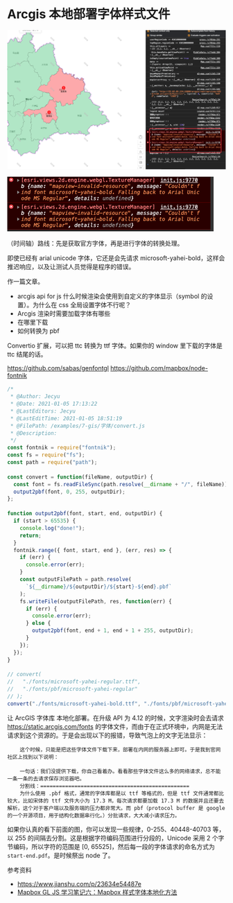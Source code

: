 # Arcgis 本地部署字体样式文件

![](../.vuepress/public/images/2021-01-05-18-53-04.png)

![](../.vuepress/public/images/2021-01-05-18-53-17.png)

（时间轴）路线：先是获取官方字体，再是进行字体的转换处理。

即使已经有 arial unicode 字体，它还是会先请求 microsoft-yahei-bold，这样会推迟响应，以及让测试人员觉得是程序的错误。

作一篇文章。

- arcgis api for js 什么时候渲染会使用到自定义的字体显示（symbol 的设置）。为什么在 css 全局设置字体不行呢？
- Arcgis 渲染时需要加载字体有哪些
- 在哪里下载
- 如何转换为 pbf

Convertio 扩展，可以把 ttc 转换为 ttf 字体。如果你的 window 里下载的字体是 ttc 结尾的话。

https://github.com/sabas/genfontgl
https://github.com/mapbox/node-fontnik

```js
/*
 * @Author: Jecyu
 * @Date: 2021-01-05 17:13:22
 * @LastEditors: Jecyu
 * @LastEditTime: 2021-01-05 18:51:19
 * @FilePath: /examples/7-gis/字体/convert.js
 * @Description:
 */
const fontnik = require("fontnik");
const fs = require("fs");
const path = require("path");

const convert = function(fileName, outputDir) {
  const font = fs.readFileSync(path.resolve(__dirname + "/", fileName));
  output2pbf(font, 0, 255, outputDir);
};

function output2pbf(font, start, end, outputDir) {
  if (start > 65535) {
    console.log("done!");
    return;
  }
  fontnik.range({ font, start, end }, (err, res) => {
    if (err) {
      console.error(err);
    }
    const outputFilePath = path.resolve(
      `${__dirname}/${outputDir}/${start}-${end}.pbf`
    );
    fs.writeFile(outputFilePath, res, function(err) {
      if (err) {
        console.error(err);
      } else {
        output2pbf(font, end + 1, end + 1 + 255, outputDir);
      }
    });
  });
}

// convert(
//   "./fonts/microsoft-yahei-regular.ttf",
//   "./fonts/pbf/microsoft-yahei-regular"
// );
convert("./fonts/microsoft-yahei-bold.ttf", "./fonts/pbf/microsoft-yahei-bold");
```

让 ArcGIS 字体库 本地化部署。在升级 API 为 4.12 的时候，文字渲染时会去请求 https://static.arcgis.com/fonts 的字体文件，而由于在正式环境中，内网是无法请求到这个资源的。于是会出现以下的报错，导致气泡上的文字无法显示：

        这个时候，只能是把这些字体文件下载下来，部署在内网的服务器上即可。于是我到官网社区上找到以下说明：

        一句话：我们没提供下载，你自己看着办。看看那些字体文件这么多的网络请求，总不能一条一条的去请求保存浏览器吧。
        分割线：================================================
        为什么使用 .pbf 格式，通常的字体库都是以 ttf 等格式的，但是 ttf 文件通常都比较大，比如宋体的 ttf 文件大小为 17.3 M，每次请求都要加载 17.3 M 的数据并且还要去解析，这个对于客户端以及服务端的压力都非常大。而 pbf（protocol buffer 是 google 的一个开源项目，用于结构化数据串行化。）分批请求，大大减小请求压力。

如果你认真的看下前面的图，你可以发现一些规律，0-255、40448-40703 等，以 255 的间隔去分割。这是根据字符编码范围进行分段的，Unicode
采用 2 个字节编码，所以字符的范围是 [0, 65525]，然后每一段的字体请求的命名方式为 `start-end.pdf`。是时候祭出 node 了。

参考资料

- https://www.jianshu.com/p/23634e54487e
- [Mapbox GL JS 学习笔记六：Mapbox 样式字体本地化方法](https://zhuanlan.zhihu.com/p/31419736)
